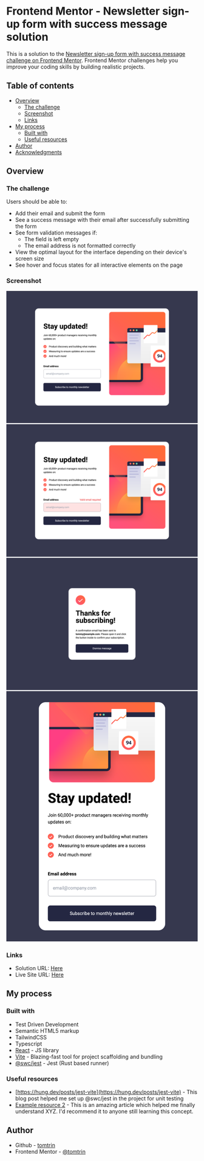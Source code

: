 # Frontend Mentor - Newsletter sign-up form with success message solution

This is a solution to the [Newsletter sign-up form with success message challenge on Frontend Mentor](https://www.frontendmentor.io/challenges/newsletter-signup-form-with-success-message-3FC1AZbNrv). Frontend Mentor challenges help you improve your coding skills by building realistic projects.

## Table of contents

- [Overview](#overview)
  - [The challenge](#the-challenge)
  - [Screenshot](#screenshot)
  - [Links](#links)
- [My process](#my-process)
  - [Built with](#built-with)
  - [Useful resources](#useful-resources)
- [Author](#author)
- [Acknowledgments](#acknowledgments)


## Overview

### The challenge

Users should be able to:

- Add their email and submit the form
- See a success message with their email after successfully submitting the form
- See form validation messages if:
  - The field is left empty
  - The email address is not formatted correctly
- View the optimal layout for the interface depending on their device's screen size
- See hover and focus states for all interactive elements on the page

### Screenshot

![](./screenshots/desktop.png)
![](./screenshots/desktop-error.png)
![](./screenshots/desktop-success.png)
![](./screenshots/mobile.png)


### Links

- Solution URL: [Here](https://github.com/tomtrin/fe_newsletter_signup_component)
- Live Site URL: [Here](https://tomtrin.github.io/fe_newsletter_signup_component/)

## My process

### Built with

- Test Driven Development
- Semantic HTML5 markup
- TailwindCSS
- Typescript
- [React](https://reactjs.org/) - JS library
- [Vite](https://vitejs.dev/) - Blazing-fast tool for project scaffolding and bundling
- [@swc/jest](https://swc.rs/docs/usage/jest) - Jest (Rust based runner)


### Useful resources

- [https://hung.dev/posts/jest-vite](https://hung.dev/posts/jest-vite) - This blog post helped me set up @swc/jest in the project for unit testing
- [Example resource 2](https://www.example.com) - This is an amazing article which helped me finally understand XYZ. I'd recommend it to anyone still learning this concept.


## Author

- Github - [tomtrin](https://github.com/tomtrin)
- Frontend Mentor - [@tomtrin](https://www.frontendmentor.io/profile/tomtrin)



